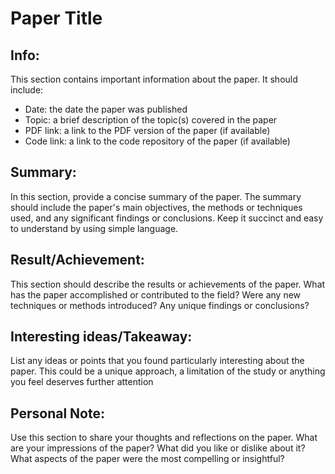 # Paper Title

## Info: 

This section contains important information about the paper. It should include: 
* Date: the date the paper was published 
* Topic: a brief description of the topic(s) covered in the paper 
* PDF link: a link to the PDF version of the paper (if available)
* Code link: a link to the code repository of the paper (if available)

## Summary:  

In this section, provide a concise summary of the paper. The summary should include the paper's main objectives, the methods or techniques used, and any significant findings or conclusions. Keep it succinct and easy to understand by using simple language.


## Result/Achievement:

This section should describe the results or achievements of the paper. What has the paper accomplished or contributed to the field? Were any new techniques or methods introduced? Any unique findings or conclusions?


## Interesting ideas/Takeaway: 

List any ideas or points that you found particularly interesting about the paper. This could be a unique approach, a limitation of the study or anything you feel deserves further attention


## Personal Note: 

Use this section to share your thoughts and reflections on the paper. What are your impressions of the paper? What did you like or dislike about it? What aspects of the paper were the most compelling or insightful?
 
